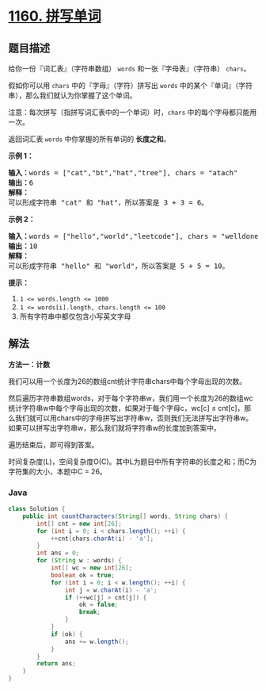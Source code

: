 # [1160. 拼写单词](https://leetcode.cn/problems/find-words-that-can-be-formed-by-characters)

## 题目描述

<p>给你一份『词汇表』（字符串数组）&nbsp;<code>words</code>&nbsp;和一张『字母表』（字符串）&nbsp;<code>chars</code>。</p>

<p>假如你可以用&nbsp;<code>chars</code>&nbsp;中的『字母』（字符）拼写出 <code>words</code>&nbsp;中的某个『单词』（字符串），那么我们就认为你掌握了这个单词。</p>

<p>注意：每次拼写（指拼写词汇表中的一个单词）时，<code>chars</code> 中的每个字母都只能用一次。</p>

<p>返回词汇表&nbsp;<code>words</code>&nbsp;中你掌握的所有单词的 <strong>长度之和</strong>。</p>

<p><strong>示例 1：</strong></p>

<pre><strong>输入：</strong>words = [&quot;cat&quot;,&quot;bt&quot;,&quot;hat&quot;,&quot;tree&quot;], chars = &quot;atach&quot;
<strong>输出：</strong>6
<strong>解释： </strong>
可以形成字符串 &quot;cat&quot; 和 &quot;hat&quot;，所以答案是 3 + 3 = 6。
</pre>

<p><strong>示例 2：</strong></p>

<pre><strong>输入：</strong>words = [&quot;hello&quot;,&quot;world&quot;,&quot;leetcode&quot;], chars = &quot;welldonehoneyr&quot;
<strong>输出：</strong>10
<strong>解释：</strong>
可以形成字符串 &quot;hello&quot; 和 &quot;world&quot;，所以答案是 5 + 5 = 10。
</pre>

<p><strong>提示：</strong></p>

<ol>
	<li><code>1 &lt;= words.length &lt;= 1000</code></li>
	<li><code>1 &lt;= words[i].length, chars.length&nbsp;&lt;= 100</code></li>
	<li>所有字符串中都仅包含小写英文字母</li>
</ol>

## 解法

**方法一：计数**

我们可以用一个长度为26的数组cnt统计字符串chars中每个字母出现的次数。

然后遍历字符串数组words，对于每个字符串w，我们用一个长度为26的数组wc统计字符串w中每个字母出现的次数，如果对于每个字母c，wc[c] ≤ cnt[c]，那么我们就可以用chars中的字母拼写出字符串w，否则我们无法拼写出字符串w。如果可以拼写出字符串w，那么我们就将字符串w的长度加到答案中。

遍历结束后，即可得到答案。

时间复杂度(L)，空间复杂度O(C)。其中L为题目中所有字符串的长度之和；而C为字符集的大小，本题中C = 26。

### **Java**

```java
class Solution {
    public int countCharacters(String[] words, String chars) {
        int[] cnt = new int[26];
        for (int i = 0; i < chars.length(); ++i) {
            ++cnt[chars.charAt(i) - 'a'];
        }
        int ans = 0;
        for (String w : words) {
            int[] wc = new int[26];
            boolean ok = true;
            for (int i = 0; i < w.length(); ++i) {
                int j = w.charAt(i) - 'a';
                if (++wc[j] > cnt[j]) {
                    ok = false;
                    break;
                }
            }
            if (ok) {
                ans += w.length();
            }
        }
        return ans;
    }
}
```

